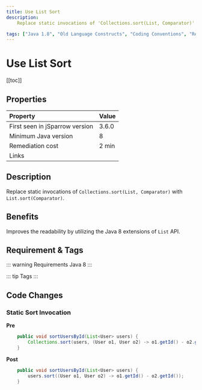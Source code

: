 ```yaml
---
title: Use List Sort
description:
    Replace static invocations of 'Collections.sort(List, Comparator)' with 'List.sort(Comparator)'.

tags: ["Java 1.8", "Old Language Constructs", "Coding Conventions", "Readability"]
---
```


# Use List Sort

[[toc]]

## Properties

| Property                        | Value |
|:------------------------------- |:----- |
| First seen in jSparrow version  | 3.6.0 |
| Minimum Java version            | 8     |
| Remediation cost                | 2 min |
| Links                           |  |

## Description

Replace static invocations of `Collections.sort(List, Comparator)` with `List.sort(Comparator)`.

## Benefits

Improves the readability by utilizing the Java 8 extensions of `List` API. 

## Requirement & Tags

::: warning Requirements
Java 8
:::

::: tip Tags
<TagLinks />
:::

## Code Changes

### Static Sort Invocation
__Pre__
```java
	public void sortUsersById(List<User> users) {
		Collections.sort(users, (User o1, User o2) -> o1.getId() - o2.getId());
	}
```
__Post__
```java
	public void sortUsersById(List<User> users) {
		users.sort((User o1, User o2) -> o1.getId() - o2.getId());
	}
```

